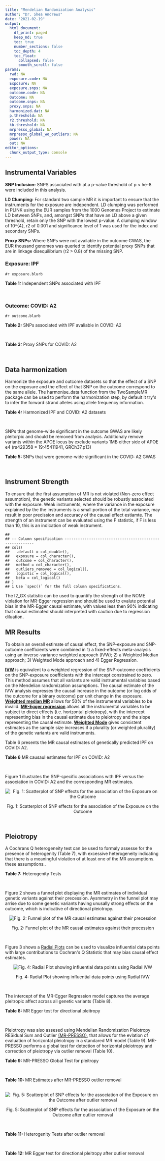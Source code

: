 ```yaml
---
title: "Mendelian Randomization Analysis"
author: "Dr. Shea Andrews"
date: "2021-02-19"
output:
  html_document:
    df_print: paged
    keep_md: true
    toc: true
    number_sections: false
    toc_depth: 4
    toc_float:
      collapsed: false
      smooth_scroll: false
params:
  rwd: NA
  exposure.code: NA
  Exposure: NA
  exposure.snps: NA
  outcome.code: NA
  Outcome: NA
  outcome.snps: NA
  proxy.snps: NA
  harmonized.dat: NA
  p.threshold: NA
  r2.threshold: NA
  kb.threshold: NA
  mrpresso_global: NA
  mrpresso_global_wo_outliers: NA
  power: NA
  out: NA
editor_options:
  chunk_output_type: console
---
```







## Instrumental Variables
**SNP Inclusion:** SNPS associated with at a p-value threshold of p < 5e-8 were included in this analysis.
<br>

**LD Clumping:** For standard two sample MR it is important to ensure that the instruments for the exposure are independent. LD clumping was performed in PLINK using the EUR samples from the 1000 Genomes Project to estimate LD between SNPs, and, amongst SNPs that have an LD above a given threshold, retain only the SNP with the lowest p-value. A clumping window of 10^{4}, r2 of 0.001 and significance level of 1 was used for the index and secondary SNPs.
<br>

**Proxy SNPs:** Where SNPs were not available in the outcome GWAS, the EUR thousand genomes was queried to identify potential proxy SNPs that are in linkage disequilibrium (r2 > 0.8) of the missing SNP.
<br>

### Exposure: IPF
`#r exposure.blurb`
<br>

**Table 1:** Independent SNPs associated with IPF
<div data-pagedtable="false">
  <script data-pagedtable-source type="application/json">
{"columns":[{"label":["SNP"],"name":[1],"type":["chr"],"align":["left"]},{"label":["CHROM"],"name":[2],"type":["dbl"],"align":["right"]},{"label":["POS"],"name":[3],"type":["dbl"],"align":["right"]},{"label":["REF"],"name":[4],"type":["chr"],"align":["left"]},{"label":["ALT"],"name":[5],"type":["chr"],"align":["left"]},{"label":["AF"],"name":[6],"type":["dbl"],"align":["right"]},{"label":["BETA"],"name":[7],"type":["dbl"],"align":["right"]},{"label":["SE"],"name":[8],"type":["dbl"],"align":["right"]},{"label":["Z"],"name":[9],"type":["dbl"],"align":["right"]},{"label":["P"],"name":[10],"type":["dbl"],"align":["right"]},{"label":["N"],"name":[11],"type":["dbl"],"align":["right"]},{"label":["TRAIT"],"name":[12],"type":["chr"],"align":["left"]}],"data":[{"1":"rs78238620","2":"3","3":"44902386","4":"T","5":"A","6":"0.053459","7":"0.4593835","8":"0.07390969","9":"6.215471","10":"5.117086e-10","11":"11259","12":"Idiopathic_Pulmonary_Fibrosis"},{"1":"rs12696304","2":"3","3":"169481271","4":"C","5":"G","6":"0.278854","7":"0.2668156","8":"0.03717319","9":"7.177635","10":"7.092778e-13","11":"11259","12":"Idiopathic_Pulmonary_Fibrosis"},{"1":"rs2013701","2":"4","3":"89885086","4":"G","5":"T","6":"0.487438","7":"-0.2424697","8":"0.03330002","9":"-7.281368","10":"3.304528e-13","11":"11259","12":"Idiopathic_Pulmonary_Fibrosis"},{"1":"rs7725218","2":"5","3":"1282414","4":"G","5":"A","6":"0.323107","7":"-0.3293240","8":"0.03544862","9":"-9.290180","10":"1.540283e-20","11":"11259","12":"Idiopathic_Pulmonary_Fibrosis"},{"1":"rs2076295","2":"6","3":"7563232","4":"T","5":"G","6":"0.468835","7":"0.3799705","8":"0.03322854","9":"11.435066","10":"2.793256e-30","11":"11259","12":"Idiopathic_Pulmonary_Fibrosis"},{"1":"rs12699415","2":"7","3":"1909479","4":"A","5":"G","6":"0.580176","7":"-0.2440172","8":"0.03400225","9":"-7.176502","10":"7.151760e-13","11":"11259","12":"Idiopathic_Pulmonary_Fibrosis"},{"1":"rs2897075","2":"7","3":"99630342","4":"C","5":"T","6":"0.391410","7":"0.2585521","8":"0.03404714","9":"7.593945","10":"3.103096e-14","11":"11259","12":"Idiopathic_Pulmonary_Fibrosis"},{"1":"rs28513081","2":"8","3":"120934126","4":"A","5":"G","6":"0.427310","7":"-0.2034907","8":"0.03346963","9":"-6.079862","10":"1.202864e-09","11":"11259","12":"Idiopathic_Pulmonary_Fibrosis"},{"1":"rs35705950","2":"11","3":"1241221","4":"G","5":"T","6":"0.140904","7":"1.5773608","8":"0.05180105","9":"30.450365","10":"1.184630e-203","11":"11259","12":"Idiopathic_Pulmonary_Fibrosis"},{"1":"rs9577395","2":"13","3":"113534984","4":"C","5":"G","6":"0.207732","7":"-0.2642992","8":"0.04115030","9":"-6.422778","10":"1.338099e-10","11":"11259","12":"Idiopathic_Pulmonary_Fibrosis"},{"1":"rs59424629","2":"15","3":"40720542","4":"G","5":"T","6":"0.538260","7":"0.2678313","8":"0.03320740","9":"8.065411","10":"7.298965e-16","11":"11259","12":"Idiopathic_Pulmonary_Fibrosis"},{"1":"rs62023891","2":"15","3":"86097216","4":"G","5":"A","6":"0.300615","7":"0.2356498","8":"0.03664299","9":"6.430965","10":"1.267962e-10","11":"11259","12":"Idiopathic_Pulmonary_Fibrosis"},{"1":"rs17652520","2":"17","3":"44098967","4":"G","5":"A","6":"0.214766","7":"-0.3286135","8":"0.04066747","9":"-8.080502","10":"6.450078e-16","11":"11259","12":"Idiopathic_Pulmonary_Fibrosis"},{"1":"rs12610495","2":"19","3":"4717672","4":"A","5":"G","6":"0.305555","7":"0.2722340","8":"0.03899250","9":"6.981701","10":"2.916276e-12","11":"11259","12":"Idiopathic_Pulmonary_Fibrosis"},{"1":"rs41308092","2":"20","3":"62324391","4":"G","5":"A","6":"0.019674","7":"0.7503587","8":"0.12196998","9":"6.151995","10":"7.651443e-10","11":"11259","12":"Idiopathic_Pulmonary_Fibrosis"}],"options":{"columns":{"min":{},"max":[10]},"rows":{"min":[10],"max":[10]},"pages":{}}}
  </script>
</div>
<br>

### Outcome: COVID: A2
`#r outcome.blurb`
<br>

**Table 2:** SNPs associated with IPF avaliable in COVID: A2
<div data-pagedtable="false">
  <script data-pagedtable-source type="application/json">
{"columns":[{"label":["SNP"],"name":[1],"type":["chr"],"align":["left"]},{"label":["CHROM"],"name":[2],"type":["dbl"],"align":["right"]},{"label":["POS"],"name":[3],"type":["dbl"],"align":["right"]},{"label":["REF"],"name":[4],"type":["chr"],"align":["left"]},{"label":["ALT"],"name":[5],"type":["chr"],"align":["left"]},{"label":["AF"],"name":[6],"type":["dbl"],"align":["right"]},{"label":["BETA"],"name":[7],"type":["dbl"],"align":["right"]},{"label":["SE"],"name":[8],"type":["dbl"],"align":["right"]},{"label":["Z"],"name":[9],"type":["dbl"],"align":["right"]},{"label":["P"],"name":[10],"type":["dbl"],"align":["right"]},{"label":["N"],"name":[11],"type":["dbl"],"align":["right"]},{"label":["TRAIT"],"name":[12],"type":["chr"],"align":["left"]}],"data":[{"1":"rs78238620","2":"3","3":"44902386","4":"T","5":"A","6":"0.05005","7":"0.0286430","8":"0.055729","9":"0.51396939","10":"6.073e-01","11":"1059456","12":"COVID_A2__EUR_w/o_UKBB"},{"1":"rs12696304","2":"3","3":"169481271","4":"C","5":"G","6":"0.26980","7":"-0.0202490","8":"0.028981","9":"-0.69869915","10":"4.848e-01","11":"1059456","12":"COVID_A2__EUR_w/o_UKBB"},{"1":"rs2013701","2":"4","3":"89885086","4":"G","5":"T","6":"0.49150","7":"-0.0452810","8":"0.025651","9":"-1.76527231","10":"7.752e-02","11":"1059053","12":"COVID_A2__EUR_w/o_UKBB"},{"1":"rs7725218","2":"5","3":"1282414","4":"G","5":"A","6":"0.35130","7":"-0.0110160","8":"0.027082","9":"-0.40676464","10":"6.842e-01","11":"1059456","12":"COVID_A2__EUR_w/o_UKBB"},{"1":"rs2076295","2":"6","3":"7563232","4":"T","5":"G","6":"0.43530","7":"0.0900710","8":"0.032128","9":"2.80350473","10":"5.056e-03","11":"1049400","12":"COVID_A2__EUR_w/o_UKBB"},{"1":"rs12699415","2":"7","3":"1909479","4":"A","5":"G","6":"0.58720","7":"-0.0969560","8":"0.025983","9":"-3.73151676","10":"1.904e-04","11":"1059456","12":"COVID_A2__EUR_w/o_UKBB"},{"1":"rs2897075","2":"7","3":"99630342","4":"C","5":"T","6":"0.37840","7":"0.0963340","8":"0.026387","9":"3.65081290","10":"2.614e-04","11":"1059053","12":"COVID_A2__EUR_w/o_UKBB"},{"1":"rs28513081","2":"8","3":"120934126","4":"A","5":"G","6":"0.45190","7":"-0.0032632","8":"0.032303","9":"-0.10101848","10":"9.195e-01","11":"1049400","12":"COVID_A2__EUR_w/o_UKBB"},{"1":"rs35705950","2":"11","3":"1241221","4":"G","5":"T","6":"0.10710","7":"-0.1867500","8":"0.054003","9":"-3.45814121","10":"5.441e-04","11":"1049400","12":"COVID_A2__EUR_w/o_UKBB"},{"1":"rs9577395","2":"13","3":"113534984","4":"C","5":"G","6":"0.21820","7":"0.1408800","8":"0.031210","9":"4.51393784","10":"6.364e-06","11":"1059456","12":"COVID_A2__EUR_w/o_UKBB"},{"1":"rs59424629","2":"15","3":"40720542","4":"G","5":"T","6":"0.54240","7":"0.0300630","8":"0.025678","9":"1.17076875","10":"2.417e-01","11":"1059456","12":"COVID_A2__EUR_w/o_UKBB"},{"1":"rs62023891","2":"15","3":"86097216","4":"G","5":"A","6":"0.28760","7":"0.0329240","8":"0.029018","9":"1.13460611","10":"2.565e-01","11":"1059456","12":"COVID_A2__EUR_w/o_UKBB"},{"1":"rs17652520","2":"17","3":"44098967","4":"G","5":"A","6":"0.19530","7":"-0.0226060","8":"0.038738","9":"-0.58356136","10":"5.595e-01","11":"1049400","12":"COVID_A2__EUR_w/o_UKBB"},{"1":"rs12610495","2":"19","3":"4717672","4":"A","5":"G","6":"0.30300","7":"0.2284200","8":"0.035198","9":"6.48957327","10":"8.608e-11","11":"1049400","12":"COVID_A2__EUR_w/o_UKBB"},{"1":"rs41308092","2":"20","3":"62324391","4":"G","5":"A","6":"0.02574","7":"-0.0064454","8":"0.104610","9":"-0.06161361","10":"9.509e-01","11":"1055222","12":"COVID_A2__EUR_w/o_UKBB"}],"options":{"columns":{"min":{},"max":[10]},"rows":{"min":[10],"max":[10]},"pages":{}}}
  </script>
</div>
<br>

**Table 3:** Proxy SNPs for COVID: A2
<div data-pagedtable="false">
  <script data-pagedtable-source type="application/json">
{"columns":[{"label":["proxy.outcome"],"name":[1],"type":["lgl"],"align":["right"]},{"label":["target_snp"],"name":[2],"type":["lgl"],"align":["right"]},{"label":["proxy_snp"],"name":[3],"type":["lgl"],"align":["right"]},{"label":["ld.r2"],"name":[4],"type":["lgl"],"align":["right"]},{"label":["Dprime"],"name":[5],"type":["lgl"],"align":["right"]},{"label":["ref.proxy"],"name":[6],"type":["lgl"],"align":["right"]},{"label":["alt.proxy"],"name":[7],"type":["lgl"],"align":["right"]},{"label":["CHROM"],"name":[8],"type":["lgl"],"align":["right"]},{"label":["POS"],"name":[9],"type":["lgl"],"align":["right"]},{"label":["ALT.proxy"],"name":[10],"type":["lgl"],"align":["right"]},{"label":["REF.proxy"],"name":[11],"type":["lgl"],"align":["right"]},{"label":["AF"],"name":[12],"type":["lgl"],"align":["right"]},{"label":["BETA"],"name":[13],"type":["lgl"],"align":["right"]},{"label":["SE"],"name":[14],"type":["lgl"],"align":["right"]},{"label":["P"],"name":[15],"type":["lgl"],"align":["right"]},{"label":["N"],"name":[16],"type":["lgl"],"align":["right"]},{"label":["ref"],"name":[17],"type":["lgl"],"align":["right"]},{"label":["alt"],"name":[18],"type":["lgl"],"align":["right"]},{"label":["ALT"],"name":[19],"type":["lgl"],"align":["right"]},{"label":["REF"],"name":[20],"type":["lgl"],"align":["right"]},{"label":["PHASE"],"name":[21],"type":["lgl"],"align":["right"]}],"data":[{"1":"NA","2":"NA","3":"NA","4":"NA","5":"NA","6":"NA","7":"NA","8":"NA","9":"NA","10":"NA","11":"NA","12":"NA","13":"NA","14":"NA","15":"NA","16":"NA","17":"NA","18":"NA","19":"NA","20":"NA","21":"NA"}],"options":{"columns":{"min":{},"max":[10]},"rows":{"min":[10],"max":[10]},"pages":{}}}
  </script>
</div>
<br>

## Data harmonization
Harmonize the exposure and outcome datasets so that the effect of a SNP on the exposure and the effect of that SNP on the outcome correspond to the same allele. The harmonise_data function from the TwoSampleMR package can be used to perform the harmonization step, by default it try's to infer the forward strand alleles using allele frequency information.
<br>

**Table 4:** Harmonized IPF and COVID: A2 datasets
<div data-pagedtable="false">
  <script data-pagedtable-source type="application/json">
{"columns":[{"label":["SNP"],"name":[1],"type":["chr"],"align":["left"]},{"label":["effect_allele.exposure"],"name":[2],"type":["chr"],"align":["left"]},{"label":["other_allele.exposure"],"name":[3],"type":["chr"],"align":["left"]},{"label":["effect_allele.outcome"],"name":[4],"type":["chr"],"align":["left"]},{"label":["other_allele.outcome"],"name":[5],"type":["chr"],"align":["left"]},{"label":["beta.exposure"],"name":[6],"type":["dbl"],"align":["right"]},{"label":["beta.outcome"],"name":[7],"type":["dbl"],"align":["right"]},{"label":["eaf.exposure"],"name":[8],"type":["dbl"],"align":["right"]},{"label":["eaf.outcome"],"name":[9],"type":["dbl"],"align":["right"]},{"label":["remove"],"name":[10],"type":["lgl"],"align":["right"]},{"label":["palindromic"],"name":[11],"type":["lgl"],"align":["right"]},{"label":["ambiguous"],"name":[12],"type":["lgl"],"align":["right"]},{"label":["id.outcome"],"name":[13],"type":["chr"],"align":["left"]},{"label":["chr.outcome"],"name":[14],"type":["dbl"],"align":["right"]},{"label":["pos.outcome"],"name":[15],"type":["dbl"],"align":["right"]},{"label":["se.outcome"],"name":[16],"type":["dbl"],"align":["right"]},{"label":["z.outcome"],"name":[17],"type":["dbl"],"align":["right"]},{"label":["pval.outcome"],"name":[18],"type":["dbl"],"align":["right"]},{"label":["samplesize.outcome"],"name":[19],"type":["dbl"],"align":["right"]},{"label":["outcome"],"name":[20],"type":["chr"],"align":["left"]},{"label":["mr_keep.outcome"],"name":[21],"type":["lgl"],"align":["right"]},{"label":["pval_origin.outcome"],"name":[22],"type":["chr"],"align":["left"]},{"label":["chr.exposure"],"name":[23],"type":["dbl"],"align":["right"]},{"label":["pos.exposure"],"name":[24],"type":["dbl"],"align":["right"]},{"label":["se.exposure"],"name":[25],"type":["dbl"],"align":["right"]},{"label":["z.exposure"],"name":[26],"type":["dbl"],"align":["right"]},{"label":["pval.exposure"],"name":[27],"type":["dbl"],"align":["right"]},{"label":["samplesize.exposure"],"name":[28],"type":["dbl"],"align":["right"]},{"label":["exposure"],"name":[29],"type":["chr"],"align":["left"]},{"label":["mr_keep.exposure"],"name":[30],"type":["lgl"],"align":["right"]},{"label":["pval_origin.exposure"],"name":[31],"type":["chr"],"align":["left"]},{"label":["id.exposure"],"name":[32],"type":["chr"],"align":["left"]},{"label":["action"],"name":[33],"type":["dbl"],"align":["right"]},{"label":["mr_keep"],"name":[34],"type":["lgl"],"align":["right"]},{"label":["pt"],"name":[35],"type":["dbl"],"align":["right"]},{"label":["pleitropy_keep"],"name":[36],"type":["lgl"],"align":["right"]},{"label":["mrpresso_RSSobs"],"name":[37],"type":["dbl"],"align":["right"]},{"label":["mrpresso_pval"],"name":[38],"type":["chr"],"align":["left"]},{"label":["mrpresso_keep"],"name":[39],"type":["lgl"],"align":["right"]}],"data":[{"1":"rs12610495","2":"G","3":"A","4":"G","5":"A","6":"0.2722340","7":"0.2284200","8":"0.305555","9":"0.30300","10":"FALSE","11":"FALSE","12":"FALSE","13":"CODGJa","14":"19","15":"4717672","16":"0.035198","17":"6.48957327","18":"8.608e-11","19":"1049400","20":"covidhgi2020A2v5alleurLeaveUKBB","21":"TRUE","22":"reported","23":"19","24":"4717672","25":"0.03899250","26":"6.981701","27":"2.916276e-12","28":"11259","29":"Allen2020ipf","30":"TRUE","31":"reported","32":"DsM22S","33":"2","34":"TRUE","35":"5e-08","36":"TRUE","37":"5.150177e-02","38":"<0.0015","39":"FALSE"},{"1":"rs12696304","2":"G","3":"C","4":"G","5":"C","6":"0.2668156","7":"-0.0202490","8":"0.278854","9":"0.26980","10":"FALSE","11":"TRUE","12":"FALSE","13":"CODGJa","14":"3","15":"169481271","16":"0.028981","17":"-0.69869915","18":"4.848e-01","19":"1059456","20":"covidhgi2020A2v5alleurLeaveUKBB","21":"TRUE","22":"reported","23":"3","24":"169481271","25":"0.03717319","26":"7.177635","27":"7.092778e-13","28":"11259","29":"Allen2020ipf","30":"TRUE","31":"reported","32":"DsM22S","33":"2","34":"TRUE","35":"5e-08","36":"TRUE","37":"8.678305e-04","38":"1","39":"TRUE"},{"1":"rs12699415","2":"G","3":"A","4":"G","5":"A","6":"-0.2440172","7":"-0.0969560","8":"0.580176","9":"0.58720","10":"FALSE","11":"FALSE","12":"FALSE","13":"CODGJa","14":"7","15":"1909479","16":"0.025983","17":"-3.73151676","18":"1.904e-04","19":"1059456","20":"covidhgi2020A2v5alleurLeaveUKBB","21":"TRUE","22":"reported","23":"7","24":"1909479","25":"0.03400225","26":"-7.176502","27":"7.151760e-13","28":"11259","29":"Allen2020ipf","30":"TRUE","31":"reported","32":"DsM22S","33":"2","34":"TRUE","35":"5e-08","36":"TRUE","37":"8.782098e-03","38":"0.015","39":"FALSE"},{"1":"rs17652520","2":"A","3":"G","4":"A","5":"G","6":"-0.3286135","7":"-0.0226060","8":"0.214766","9":"0.19530","10":"FALSE","11":"FALSE","12":"FALSE","13":"CODGJa","14":"17","15":"44098967","16":"0.038738","17":"-0.58356136","18":"5.595e-01","19":"1049400","20":"covidhgi2020A2v5alleurLeaveUKBB","21":"TRUE","22":"reported","23":"17","24":"44098967","25":"0.04066747","26":"-8.080502","27":"6.450078e-16","28":"11259","29":"Allen2020ipf","30":"TRUE","31":"reported","32":"DsM22S","33":"2","34":"TRUE","35":"5e-08","36":"TRUE","37":"1.753192e-04","38":"1","39":"TRUE"},{"1":"rs2013701","2":"T","3":"G","4":"T","5":"G","6":"-0.2424697","7":"-0.0452810","8":"0.487438","9":"0.49150","10":"FALSE","11":"FALSE","12":"FALSE","13":"CODGJa","14":"4","15":"89885086","16":"0.025651","17":"-1.76527231","18":"7.752e-02","19":"1059053","20":"covidhgi2020A2v5alleurLeaveUKBB","21":"TRUE","22":"reported","23":"4","24":"89885086","25":"0.03330002","26":"-7.281368","27":"3.304528e-13","28":"11259","29":"Allen2020ipf","30":"TRUE","31":"reported","32":"DsM22S","33":"2","34":"TRUE","35":"5e-08","36":"TRUE","37":"1.581696e-03","38":"1","39":"TRUE"},{"1":"rs2076295","2":"G","3":"T","4":"G","5":"T","6":"0.3799705","7":"0.0900710","8":"0.468835","9":"0.43530","10":"FALSE","11":"FALSE","12":"FALSE","13":"CODGJa","14":"6","15":"7563232","16":"0.032128","17":"2.80350473","18":"5.056e-03","19":"1049400","20":"covidhgi2020A2v5alleurLeaveUKBB","21":"TRUE","22":"reported","23":"6","24":"7563232","25":"0.03322854","26":"11.435066","27":"2.793256e-30","28":"11259","29":"Allen2020ipf","30":"TRUE","31":"reported","32":"DsM22S","33":"2","34":"TRUE","35":"5e-08","36":"TRUE","37":"7.141120e-03","38":"0.1305","39":"TRUE"},{"1":"rs28513081","2":"G","3":"A","4":"G","5":"A","6":"-0.2034907","7":"-0.0032632","8":"0.427310","9":"0.45190","10":"FALSE","11":"FALSE","12":"FALSE","13":"CODGJa","14":"8","15":"120934126","16":"0.032303","17":"-0.10101848","18":"9.195e-01","19":"1049400","20":"covidhgi2020A2v5alleurLeaveUKBB","21":"TRUE","22":"reported","23":"8","24":"120934126","25":"0.03346963","26":"-6.079862","27":"1.202864e-09","28":"11259","29":"Allen2020ipf","30":"TRUE","31":"reported","32":"DsM22S","33":"2","34":"TRUE","35":"5e-08","36":"TRUE","37":"8.305781e-06","38":"1","39":"TRUE"},{"1":"rs2897075","2":"T","3":"C","4":"T","5":"C","6":"0.2585521","7":"0.0963340","8":"0.391410","9":"0.37840","10":"FALSE","11":"FALSE","12":"FALSE","13":"CODGJa","14":"7","15":"99630342","16":"0.026387","17":"3.65081290","18":"2.614e-04","19":"1059053","20":"covidhgi2020A2v5alleurLeaveUKBB","21":"TRUE","22":"reported","23":"7","24":"99630342","25":"0.03404714","26":"7.593945","27":"3.103096e-14","28":"11259","29":"Allen2020ipf","30":"TRUE","31":"reported","32":"DsM22S","33":"2","34":"TRUE","35":"5e-08","36":"TRUE","37":"8.645438e-03","38":"<0.0015","39":"FALSE"},{"1":"rs35705950","2":"T","3":"G","4":"T","5":"G","6":"1.5773608","7":"-0.1867500","8":"0.140904","9":"0.10710","10":"FALSE","11":"FALSE","12":"FALSE","13":"CODGJa","14":"11","15":"1241221","16":"0.054003","17":"-3.45814121","18":"5.441e-04","19":"1049400","20":"covidhgi2020A2v5alleurLeaveUKBB","21":"TRUE","22":"reported","23":"11","24":"1241221","25":"0.05180105","26":"30.450365","27":"1.000000e-200","28":"11259","29":"Allen2020ipf","30":"TRUE","31":"reported","32":"DsM22S","33":"2","34":"TRUE","35":"5e-08","36":"TRUE","37":"1.620970e-01","38":"<0.0015","39":"FALSE"},{"1":"rs41308092","2":"A","3":"G","4":"A","5":"G","6":"0.7503587","7":"-0.0064454","8":"0.019674","9":"0.02574","10":"FALSE","11":"FALSE","12":"FALSE","13":"CODGJa","14":"20","15":"62324391","16":"0.104610","17":"-0.06161361","18":"9.509e-01","19":"1055222","20":"covidhgi2020A2v5alleurLeaveUKBB","21":"TRUE","22":"reported","23":"20","24":"62324391","25":"0.12196998","26":"6.151995","27":"7.651443e-10","28":"11259","29":"Allen2020ipf","30":"TRUE","31":"reported","32":"DsM22S","33":"2","34":"TRUE","35":"5e-08","36":"TRUE","37":"8.789602e-04","38":"1","39":"TRUE"},{"1":"rs59424629","2":"T","3":"G","4":"T","5":"G","6":"0.2678313","7":"0.0300630","8":"0.538260","9":"0.54240","10":"FALSE","11":"FALSE","12":"FALSE","13":"CODGJa","14":"15","15":"40720542","16":"0.025678","17":"1.17076875","18":"2.417e-01","19":"1059456","20":"covidhgi2020A2v5alleurLeaveUKBB","21":"TRUE","22":"reported","23":"15","24":"40720542","25":"0.03320740","26":"8.065411","27":"7.298965e-16","28":"11259","29":"Allen2020ipf","30":"TRUE","31":"reported","32":"DsM22S","33":"2","34":"TRUE","35":"5e-08","36":"TRUE","37":"5.425663e-04","38":"1","39":"TRUE"},{"1":"rs62023891","2":"A","3":"G","4":"A","5":"G","6":"0.2356498","7":"0.0329240","8":"0.300615","9":"0.28760","10":"FALSE","11":"FALSE","12":"FALSE","13":"CODGJa","14":"15","15":"86097216","16":"0.029018","17":"1.13460611","18":"2.565e-01","19":"1059456","20":"covidhgi2020A2v5alleurLeaveUKBB","21":"TRUE","22":"reported","23":"15","24":"86097216","25":"0.03664299","26":"6.430965","27":"1.267962e-10","28":"11259","29":"Allen2020ipf","30":"TRUE","31":"reported","32":"DsM22S","33":"2","34":"TRUE","35":"5e-08","36":"TRUE","37":"7.149497e-04","38":"1","39":"TRUE"},{"1":"rs7725218","2":"A","3":"G","4":"A","5":"G","6":"-0.3293240","7":"-0.0110160","8":"0.323107","9":"0.35130","10":"FALSE","11":"FALSE","12":"FALSE","13":"CODGJa","14":"5","15":"1282414","16":"0.027082","17":"-0.40676464","18":"6.842e-01","19":"1059456","20":"covidhgi2020A2v5alleurLeaveUKBB","21":"TRUE","22":"reported","23":"5","24":"1282414","25":"0.03544862","26":"-9.290180","27":"1.540283e-20","28":"11259","29":"Allen2020ipf","30":"TRUE","31":"reported","32":"DsM22S","33":"2","34":"TRUE","35":"5e-08","36":"TRUE","37":"1.569120e-06","38":"1","39":"TRUE"},{"1":"rs78238620","2":"A","3":"T","4":"A","5":"T","6":"0.4593835","7":"0.0286430","8":"0.053459","9":"0.05005","10":"FALSE","11":"TRUE","12":"FALSE","13":"CODGJa","14":"3","15":"44902386","16":"0.055729","17":"0.51396939","18":"6.073e-01","19":"1059456","20":"covidhgi2020A2v5alleurLeaveUKBB","21":"TRUE","22":"reported","23":"3","24":"44902386","25":"0.07390969","26":"6.215471","27":"5.117086e-10","28":"11259","29":"Allen2020ipf","30":"TRUE","31":"reported","32":"DsM22S","33":"2","34":"TRUE","35":"5e-08","36":"TRUE","37":"2.375032e-04","38":"1","39":"TRUE"},{"1":"rs9577395","2":"G","3":"C","4":"G","5":"C","6":"-0.2642992","7":"0.1408800","8":"0.207732","9":"0.21820","10":"FALSE","11":"TRUE","12":"FALSE","13":"CODGJa","14":"13","15":"113534984","16":"0.031210","17":"4.51393784","18":"6.364e-06","19":"1059456","20":"covidhgi2020A2v5alleurLeaveUKBB","21":"TRUE","22":"reported","23":"13","24":"113534984","25":"0.04115030","26":"-6.422778","27":"1.338099e-10","28":"11259","29":"Allen2020ipf","30":"TRUE","31":"reported","32":"DsM22S","33":"2","34":"TRUE","35":"5e-08","36":"TRUE","37":"2.378357e-02","38":"<0.0015","39":"FALSE"}],"options":{"columns":{"min":{},"max":[10]},"rows":{"min":[10],"max":[10]},"pages":{}}}
  </script>
</div>
<br>

SNPs that genome-wide significant in the outcome GWAS are likely pleitorpic and should be removed from analysis. Additionaly remove variants within the APOE locus by exclude variants 1MB either side of APOE e4 (rs429358 = 19:45411941, GRCh37.p13)
<br>


**Table 5:** SNPs that were genome-wide significant in the COVID: A2 GWAS
<div data-pagedtable="false">
  <script data-pagedtable-source type="application/json">
{"columns":[{"label":["SNP"],"name":[1],"type":["chr"],"align":["left"]},{"label":["chr.outcome"],"name":[2],"type":["dbl"],"align":["right"]},{"label":["pos.outcome"],"name":[3],"type":["dbl"],"align":["right"]},{"label":["pval.exposure"],"name":[4],"type":["dbl"],"align":["right"]},{"label":["pval.outcome"],"name":[5],"type":["dbl"],"align":["right"]}],"data":[],"options":{"columns":{"min":{},"max":[10]},"rows":{"min":[10],"max":[10]},"pages":{}}}
  </script>
</div>
<br>


## Instrument Strength
To ensure that the first assumption of MR is not violated (Non-zero effect assumption), the genetic variants selected should be robustly associated with the exposure. Weak instruments, where the variance in the exposure explained by the the instruments is a small portion of the total variance, may result in poor precission and accuracy of the causal effect estiamte. The strength of an instrument can be evaluated using the F statistic, if F is less than 10, this is an indication of weak instrument.


```
## 
## -- Column specification --------------------------------------------------------
## cols(
##   .default = col_double(),
##   exposure = col_character(),
##   outcome = col_character(),
##   method = col_character(),
##   outliers_removed = col_logical(),
##   logistic = col_logical(),
##   beta = col_logical()
## )
## i Use `spec()` for the full column specifications.
```

<div data-pagedtable="false">
  <script data-pagedtable-source type="application/json">
{"columns":[{"label":["outliers_removed"],"name":[1],"type":["lgl"],"align":["right"]},{"label":["pve.exposure"],"name":[2],"type":["dbl"],"align":["right"]},{"label":["F"],"name":[3],"type":["dbl"],"align":["right"]},{"label":["Alpha"],"name":[4],"type":["dbl"],"align":["right"]},{"label":["NCP"],"name":[5],"type":["dbl"],"align":["right"]},{"label":["Power"],"name":[6],"type":["dbl"],"align":["right"]}],"data":[{"1":"FALSE","2":"0.14289659","3":"124.96246","4":"0.05","5":"6.31817","6":"0.7100889"},{"1":"TRUE","2":"0.05346206","3":"63.53061","4":"0.05","5":"16.60510","6":"0.9827838"}],"options":{"columns":{"min":{},"max":[10]},"rows":{"min":[10],"max":[10]},"pages":{}}}
  </script>
</div>

The I2_GX statistic can be used to quantify the strength of the NOME violation for MR-Egger regression and should be used to evalute potential bias in the MR-Egger causal estimate, with values less then 90% indicating that causal estimated should interpreted with caution due to regression diluation.

<div data-pagedtable="false">
  <script data-pagedtable-source type="application/json">
{"columns":[{"label":["outliers_removed"],"name":[1],"type":["lgl"],"align":["right"]},{"label":["Isq_gx"],"name":[2],"type":["dbl"],"align":["right"]}],"data":[{"1":"FALSE","2":"0.9671910"},{"1":"TRUE","2":"0.6392288"}],"options":{"columns":{"min":{},"max":[10]},"rows":{"min":[10],"max":[10]},"pages":{}}}
  </script>
</div>


## MR Results
To obtain an overall estimate of causal effect, the SNP-exposure and SNP-outcome coefficients were combined in 1) a fixed-effects meta-analysis using an inverse-variance weighted approach (IVW); 2) a Weighted Median approach; 3) Weighted Mode approach and 4) Egger Regression.


[**IVW**](https://doi.org/10.1002/gepi.21758) is equivalent to a weighted regression of the SNP-outcome coefficients on the SNP-exposure coefficients with the intercept constrained to zero. This method assumes that all variants are valid instrumental variables based on the Mendelian randomization assumptions. The causal estimate of the IVW analysis expresses the causal increase in the outcome (or log odds of the outcome for a binary outcome) per unit change in the exposure. [**Weighted median MR**](https://doi.org/10.1002/gepi.21965) allows for 50% of the instrumental variables to be invalid. [**MR-Egger regression**](https://doi.org/10.1093/ije/dyw220) allows all the instrumental variables to be subject to direct effects (i.e. horizontal pleiotropy), with the intercept representing bias in the causal estimate due to pleiotropy and the slope representing the causal estimate. [**Weighted Mode**](https://doi.org/10.1093/ije/dyx102) gives consistent estimates as the sample size increases if a plurality (or weighted plurality) of the genetic variants are valid instruments.
<br>



Table 6 presents the MR causal estimates of genetically predicted IPF on COVID: A2.
<br>

**Table 6** MR causaul estimates for IPF on COVID: A2
<div data-pagedtable="false">
  <script data-pagedtable-source type="application/json">
{"columns":[{"label":["id.exposure"],"name":[1],"type":["chr"],"align":["left"]},{"label":["id.outcome"],"name":[2],"type":["chr"],"align":["left"]},{"label":["outcome"],"name":[3],"type":["chr"],"align":["left"]},{"label":["exposure"],"name":[4],"type":["chr"],"align":["left"]},{"label":["method"],"name":[5],"type":["chr"],"align":["left"]},{"label":["nsnp"],"name":[6],"type":["int"],"align":["right"]},{"label":["b"],"name":[7],"type":["dbl"],"align":["right"]},{"label":["se"],"name":[8],"type":["dbl"],"align":["right"]},{"label":["pval"],"name":[9],"type":["dbl"],"align":["right"]}],"data":[{"1":"DsM22S","2":"CODGJa","3":"covidhgi2020A2v5alleurLeaveUKBB","4":"Allen2020ipf","5":"Inverse variance weighted (fixed effects)","6":"15","7":"0.02992284","8":"0.02215919","9":"0.17690116"},{"1":"DsM22S","2":"CODGJa","3":"covidhgi2020A2v5alleurLeaveUKBB","4":"Allen2020ipf","5":"Weighted median","6":"15","7":"-0.04913440","8":"0.04090654","9":"0.22969764"},{"1":"DsM22S","2":"CODGJa","3":"covidhgi2020A2v5alleurLeaveUKBB","4":"Allen2020ipf","5":"Weighted mode","6":"15","7":"-0.09328955","8":"0.03846395","9":"0.02940283"},{"1":"DsM22S","2":"CODGJa","3":"covidhgi2020A2v5alleurLeaveUKBB","4":"Allen2020ipf","5":"MR Egger","6":"15","7":"-0.15724410","8":"0.10132419","9":"0.14468524"}],"options":{"columns":{"min":{},"max":[10]},"rows":{"min":[10],"max":[10]},"pages":{}}}
  </script>
</div>
<br>

Figure 1 illustrates the SNP-specific associations with IPF versus the association in COVID: A2 and the corresponding MR estimates.
<br>

<div class="figure" style="text-align: center">
<img src="/sc/arion/projects/LOAD/shea/Projects/MRcovid/results/MRcovideurwoukbb/Allen2020ipf/covidhgi2020A2v5alleurLeaveUKBB/Allen2020ipf_5e-8_covidhgi2020A2v5alleurLeaveUKBB_MR_Analaysis_files/figure-html/scatter_plot-1.png" alt="Fig. 1: Scatterplot of SNP effects for the association of the Exposure on the Outcome"  />
<p class="caption">Fig. 1: Scatterplot of SNP effects for the association of the Exposure on the Outcome</p>
</div>
<br>


## Pleiotropy
A Cochrans Q heterogeneity test can be used to formaly assesse for the presence of heterogenity (Table 7), with excessive heterogeneity indicating that there is a meaningful violation of at least one of the MR assumptions.
these assumptions..
<br>

**Table 7:** Heterogenity Tests
<div data-pagedtable="false">
  <script data-pagedtable-source type="application/json">
{"columns":[{"label":["id.exposure"],"name":[1],"type":["chr"],"align":["left"]},{"label":["id.outcome"],"name":[2],"type":["chr"],"align":["left"]},{"label":["outcome"],"name":[3],"type":["chr"],"align":["left"]},{"label":["exposure"],"name":[4],"type":["chr"],"align":["left"]},{"label":["method"],"name":[5],"type":["chr"],"align":["left"]},{"label":["Q"],"name":[6],"type":["dbl"],"align":["right"]},{"label":["Q_df"],"name":[7],"type":["dbl"],"align":["right"]},{"label":["Q_pval"],"name":[8],"type":["dbl"],"align":["right"]}],"data":[{"1":"DsM22S","2":"CODGJa","3":"covidhgi2020A2v5alleurLeaveUKBB","4":"Allen2020ipf","5":"MR Egger","6":"83.27316","7":"13","8":"2.661729e-12"},{"1":"DsM22S","2":"CODGJa","3":"covidhgi2020A2v5alleurLeaveUKBB","4":"Allen2020ipf","5":"Inverse variance weighted","6":"114.78432","7":"14","8":"6.571944e-18"}],"options":{"columns":{"min":{},"max":[10]},"rows":{"min":[10],"max":[10]},"pages":{}}}
  </script>
</div>
<br>

Figure 2 shows a funnel plot displaying the MR estimates of individual genetic variants against their precession. Aysmmetry in the funnel plot may arrise due to some genetic variants having unusally strong effects on the outcome, which is indicative of directional pleiotropy.
<br>

<div class="figure" style="text-align: center">
<img src="/sc/arion/projects/LOAD/shea/Projects/MRcovid/results/MRcovideurwoukbb/Allen2020ipf/covidhgi2020A2v5alleurLeaveUKBB/Allen2020ipf_5e-8_covidhgi2020A2v5alleurLeaveUKBB_MR_Analaysis_files/figure-html/funnel_plot-1.png" alt="Fig. 2: Funnel plot of the MR causal estimates against their precession"  />
<p class="caption">Fig. 2: Funnel plot of the MR causal estimates against their precession</p>
</div>
<br>

Figure 3 shows a [Radial Plots](https://github.com/WSpiller/RadialMR) can be used to visualize influential data points with large contributions to Cochran's Q Statistic that may bias causal effect estimates.



<div class="figure" style="text-align: center">
<img src="/sc/arion/projects/LOAD/shea/Projects/MRcovid/results/MRcovideurwoukbb/Allen2020ipf/covidhgi2020A2v5alleurLeaveUKBB/Allen2020ipf_5e-8_covidhgi2020A2v5alleurLeaveUKBB_MR_Analaysis_files/figure-html/Radial_Plot-1.png" alt="Fig. 4: Radial Plot showing influential data points using Radial IVW"  />
<p class="caption">Fig. 4: Radial Plot showing influential data points using Radial IVW</p>
</div>
<br>

The intercept of the MR-Egger Regression model captures the average pleitropic affect across all genetic variants (Table 8).
<br>

**Table 8:** MR Egger test for directional pleitropy
<div data-pagedtable="false">
  <script data-pagedtable-source type="application/json">
{"columns":[{"label":["id.exposure"],"name":[1],"type":["chr"],"align":["left"]},{"label":["id.outcome"],"name":[2],"type":["chr"],"align":["left"]},{"label":["outcome"],"name":[3],"type":["chr"],"align":["left"]},{"label":["exposure"],"name":[4],"type":["chr"],"align":["left"]},{"label":["egger_intercept"],"name":[5],"type":["dbl"],"align":["right"]},{"label":["se"],"name":[6],"type":["dbl"],"align":["right"]},{"label":["pval"],"name":[7],"type":["dbl"],"align":["right"]}],"data":[{"1":"DsM22S","2":"CODGJa","3":"covidhgi2020A2v5alleurLeaveUKBB","4":"Allen2020ipf","5":"0.08314234","6":"0.03748616","7":"0.04498838"}],"options":{"columns":{"min":{},"max":[10]},"rows":{"min":[10],"max":[10]},"pages":{}}}
  </script>
</div>
<br>

Pleiotropy was also assesed using Mendelian Randomization Pleiotropy RESidual Sum and Outlier [(MR-PRESSO)](https://doi.org/10.1038/s41588-018-0099-7), that allows for the evlation of evaluation of horizontal pleiotropy in a standared MR model (Table 9). MR-PRESSO performs a global test for detection of horizontal pleiotropy and correction of pleiotropy via outlier removal (Table 10).
<br>

**Table 9:** MR-PRESSO Global Test for pleitropy
<div data-pagedtable="false">
  <script data-pagedtable-source type="application/json">
{"columns":[{"label":["id.exposure"],"name":[1],"type":["chr"],"align":["left"]},{"label":["id.outcome"],"name":[2],"type":["chr"],"align":["left"]},{"label":["outcome"],"name":[3],"type":["chr"],"align":["left"]},{"label":["exposure"],"name":[4],"type":["chr"],"align":["left"]},{"label":["pt"],"name":[5],"type":["dbl"],"align":["right"]},{"label":["outliers_removed"],"name":[6],"type":["lgl"],"align":["right"]},{"label":["n_outliers"],"name":[7],"type":["dbl"],"align":["right"]},{"label":["RSSobs"],"name":[8],"type":["dbl"],"align":["right"]},{"label":["pval"],"name":[9],"type":["chr"],"align":["left"]}],"data":[{"1":"DsM22S","2":"CODGJa","3":"covidhgi2020A2v5alleurLeaveUKBB","4":"Allen2020ipf","5":"5e-08","6":"FALSE","7":"5","8":"159.3062","9":"<1e-04"}],"options":{"columns":{"min":{},"max":[10]},"rows":{"min":[10],"max":[10]},"pages":{}}}
  </script>
</div>
<br>


**Table 10:** MR Estimates after MR-PRESSO outlier removal
<div data-pagedtable="false">
  <script data-pagedtable-source type="application/json">
{"columns":[{"label":["id.exposure"],"name":[1],"type":["chr"],"align":["left"]},{"label":["id.outcome"],"name":[2],"type":["chr"],"align":["left"]},{"label":["outcome"],"name":[3],"type":["chr"],"align":["left"]},{"label":["exposure"],"name":[4],"type":["chr"],"align":["left"]},{"label":["method"],"name":[5],"type":["chr"],"align":["left"]},{"label":["nsnp"],"name":[6],"type":["int"],"align":["right"]},{"label":["b"],"name":[7],"type":["dbl"],"align":["right"]},{"label":["se"],"name":[8],"type":["dbl"],"align":["right"]},{"label":["pval"],"name":[9],"type":["dbl"],"align":["right"]}],"data":[{"1":"DsM22S","2":"CODGJa","3":"covidhgi2020A2v5alleurLeaveUKBB","4":"Allen2020ipf","5":"Inverse variance weighted (fixed effects)","6":"10","7":"0.09123990","8":"0.03394920","9":"0.007198015"},{"1":"DsM22S","2":"CODGJa","3":"covidhgi2020A2v5alleurLeaveUKBB","4":"Allen2020ipf","5":"Weighted median","6":"10","7":"0.06863823","8":"0.04720919","9":"0.145969359"},{"1":"DsM22S","2":"CODGJa","3":"covidhgi2020A2v5alleurLeaveUKBB","4":"Allen2020ipf","5":"Weighted mode","6":"10","7":"0.05916288","8":"0.08281052","9":"0.493069774"},{"1":"DsM22S","2":"CODGJa","3":"covidhgi2020A2v5alleurLeaveUKBB","4":"Allen2020ipf","5":"MR Egger","6":"10","7":"0.08481174","8":"0.13482169","9":"0.546844439"}],"options":{"columns":{"min":{},"max":[10]},"rows":{"min":[10],"max":[10]},"pages":{}}}
  </script>
</div>
<br>

<div class="figure" style="text-align: center">
<img src="/sc/arion/projects/LOAD/shea/Projects/MRcovid/results/MRcovideurwoukbb/Allen2020ipf/covidhgi2020A2v5alleurLeaveUKBB/Allen2020ipf_5e-8_covidhgi2020A2v5alleurLeaveUKBB_MR_Analaysis_files/figure-html/scatter_plot_outlier-1.png" alt="Fig. 5: Scatterplot of SNP effects for the association of the Exposure on the Outcome after outlier removal"  />
<p class="caption">Fig. 5: Scatterplot of SNP effects for the association of the Exposure on the Outcome after outlier removal</p>
</div>
<br>

**Table 11:** Heterogenity Tests after outlier removal
<div data-pagedtable="false">
  <script data-pagedtable-source type="application/json">
{"columns":[{"label":["id.exposure"],"name":[1],"type":["chr"],"align":["left"]},{"label":["id.outcome"],"name":[2],"type":["chr"],"align":["left"]},{"label":["outcome"],"name":[3],"type":["chr"],"align":["left"]},{"label":["exposure"],"name":[4],"type":["chr"],"align":["left"]},{"label":["method"],"name":[5],"type":["chr"],"align":["left"]},{"label":["Q"],"name":[6],"type":["dbl"],"align":["right"]},{"label":["Q_df"],"name":[7],"type":["dbl"],"align":["right"]},{"label":["Q_pval"],"name":[8],"type":["dbl"],"align":["right"]}],"data":[{"1":"DsM22S","2":"CODGJa","3":"covidhgi2020A2v5alleurLeaveUKBB","4":"Allen2020ipf","5":"MR Egger","6":"7.680896","7":"8","8":"0.4652452"},{"1":"DsM22S","2":"CODGJa","3":"covidhgi2020A2v5alleurLeaveUKBB","4":"Allen2020ipf","5":"Inverse variance weighted","6":"7.683323","7":"9","8":"0.5663474"}],"options":{"columns":{"min":{},"max":[10]},"rows":{"min":[10],"max":[10]},"pages":{}}}
  </script>
</div>
<br>

**Table 12:** MR Egger test for directional pleitropy after outlier removal
<div data-pagedtable="false">
  <script data-pagedtable-source type="application/json">
{"columns":[{"label":["id.exposure"],"name":[1],"type":["chr"],"align":["left"]},{"label":["id.outcome"],"name":[2],"type":["chr"],"align":["left"]},{"label":["outcome"],"name":[3],"type":["chr"],"align":["left"]},{"label":["exposure"],"name":[4],"type":["chr"],"align":["left"]},{"label":["egger_intercept"],"name":[5],"type":["dbl"],"align":["right"]},{"label":["se"],"name":[6],"type":["dbl"],"align":["right"]},{"label":["pval"],"name":[7],"type":["dbl"],"align":["right"]}],"data":[{"1":"DsM22S","2":"CODGJa","3":"covidhgi2020A2v5alleurLeaveUKBB","4":"Allen2020ipf","5":"0.001977889","6":"0.04014675","7":"0.9619147"}],"options":{"columns":{"min":{},"max":[10]},"rows":{"min":[10],"max":[10]},"pages":{}}}
  </script>
</div>
<br>
